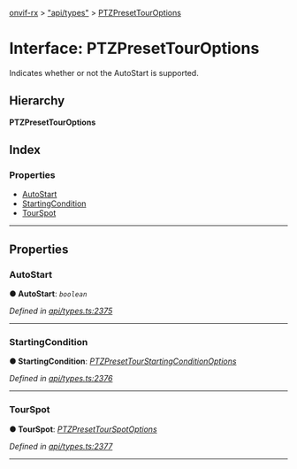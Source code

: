 [onvif-rx](../README.md) > ["api/types"](../modules/_api_types_.md) > [PTZPresetTourOptions](../interfaces/_api_types_.ptzpresettouroptions.md)

# Interface: PTZPresetTourOptions

Indicates whether or not the AutoStart is supported.

## Hierarchy

**PTZPresetTourOptions**

## Index

### Properties

* [AutoStart](_api_types_.ptzpresettouroptions.md#autostart)
* [StartingCondition](_api_types_.ptzpresettouroptions.md#startingcondition)
* [TourSpot](_api_types_.ptzpresettouroptions.md#tourspot)

---

## Properties

<a id="autostart"></a>

###  AutoStart

**● AutoStart**: *`boolean`*

*Defined in [api/types.ts:2375](https://github.com/patrickmichalina/onvif-rx/blob/1596479/src/api/types.ts#L2375)*

___
<a id="startingcondition"></a>

###  StartingCondition

**● StartingCondition**: *[PTZPresetTourStartingConditionOptions](_api_types_.ptzpresettourstartingconditionoptions.md)*

*Defined in [api/types.ts:2376](https://github.com/patrickmichalina/onvif-rx/blob/1596479/src/api/types.ts#L2376)*

___
<a id="tourspot"></a>

###  TourSpot

**● TourSpot**: *[PTZPresetTourSpotOptions](_api_types_.ptzpresettourspotoptions.md)*

*Defined in [api/types.ts:2377](https://github.com/patrickmichalina/onvif-rx/blob/1596479/src/api/types.ts#L2377)*

___

